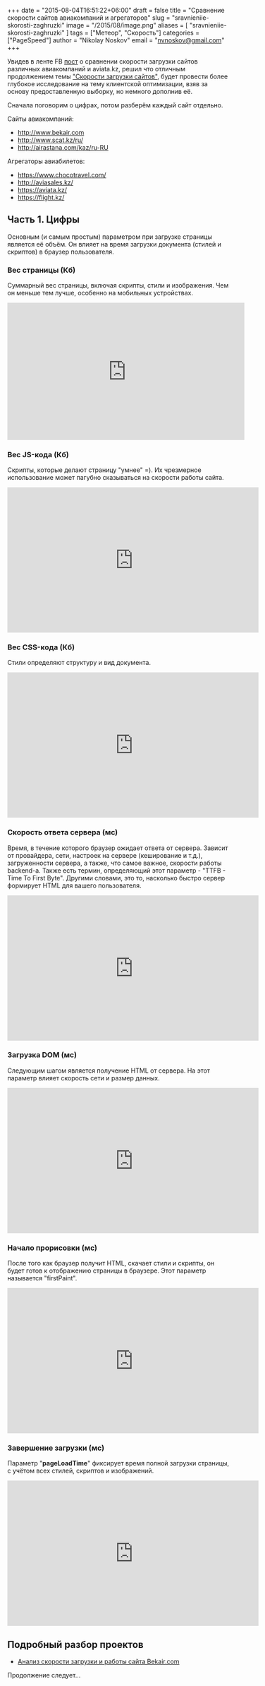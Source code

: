 +++
date = "2015-08-04T16:51:22+06:00"
draft = false
title = "Сравнение скорости сайтов авиакомпаний и агрегаторов"
slug = "sravnieniie-skorosti-zaghruzki"
image = "/2015/08/image.png"
aliases = [
	"sravnieniie-skorosti-zaghruzki"
]
tags = ["Метеор", "Скорость"]
categories = ["PageSpeed"]
author = "Nikolay Noskov"
email = "nvnoskov@gmail.com"
+++

Увидев в ленте FB [пост](https://www.facebook.com/alimzhan.bissembayev/posts/1134310696582323) о сравнении скорости загрузки сайтов различных авиакомпаний и aviata.kz, решил что отличным продолжением темы ["Скорости загрузки сайтов"](http://blog.vesna.kz/meteor-shop-skorost-pochiemu-ona-vazhna/), будет провести более глубокое исследование на тему клиентской оптимизации, взяв за основу предоставленную выборку, но немного дополнив её.

Сначала поговорим о цифрах, потом разберём каждый сайт отдельно.

Сайты авиакомпаний:

- http://www.bekair.com
- http://www.scat.kz/ru/
- http://airastana.com/kaz/ru-RU

Агрегаторы авиабилетов:

- https://www.chocotravel.com/
- http://aviasales.kz/
- https://aviata.kz/
- https://flight.kz/

## Часть 1. Цифры
Основным (и самым простым) параметром при загрузке страницы является её объём. Он влияет на время загрузки документа (стилей и скриптов) в браузер пользователя.
### Вес страницы (Кб)
Суммарный вес страницы, включая скрипты, стили и изображения. Чем он меньше тем лучше, особенно на мобильных устройствах.
<iframe width="537.7258160773808" height="310.524291992188" seamless frameborder="0" scrolling="no" src="https://docs.google.com/spreadsheets/d/1gXQ3wgyhlp77sz0HpVFM03uipu6b4otP6vqGGOk7FvY/pubchart?oid=544889000&amp;format=interactive"></iframe>

### Вес JS-кода (Кб)
Скрипты, которые делают страницу "умнее" =). Их чрезмерное использование может пагубно сказываться на скорости работы сайта.
<iframe width="569.7781627105671" height="329.024291992188" seamless frameborder="0" scrolling="no" src="https://docs.google.com/spreadsheets/d/1gXQ3wgyhlp77sz0HpVFM03uipu6b4otP6vqGGOk7FvY/pubchart?oid=1325115388&amp;format=interactive"></iframe>

### Вес CSS-кода (Кб)
Стили определяют структуру и вид документа. 
<iframe width="569.7781627105671" height="329.024291992188" seamless frameborder="0" scrolling="no" src="https://docs.google.com/spreadsheets/d/1gXQ3wgyhlp77sz0HpVFM03uipu6b4otP6vqGGOk7FvY/pubchart?oid=158869673&amp;format=interactive"></iframe>

### Скорость ответа сервера (мс)
Время, в течение которого браузер ожидает ответа от сервера. Зависит от провайдера, сети, настроек на сервере (кеширование и т.д.), загруженности сервера, а также, что самое важное, скорости работы backend-а. Также есть термин, определяющий этот параметр - "TTFB - Time To First Byte". Другими словами, это то, насколько быстро сервер формирует HTML для вашего пользователя.
<iframe width="569.7781627105671" height="329.024291992188" seamless frameborder="0" scrolling="no" src="https://docs.google.com/spreadsheets/d/1gXQ3wgyhlp77sz0HpVFM03uipu6b4otP6vqGGOk7FvY/pubchart?oid=327297239&amp;format=interactive"></iframe>

### Загрузка DOM (мс)
Следующим шагом является получение HTML от сервера. На этот параметр влияет скорость сети и размер данных.  
<iframe width="569.7781627105671" height="329.024291992188" seamless frameborder="0" scrolling="no" src="https://docs.google.com/spreadsheets/d/1gXQ3wgyhlp77sz0HpVFM03uipu6b4otP6vqGGOk7FvY/pubchart?oid=815551253&amp;format=interactive"></iframe>

### Начало прорисовки (мс)
После того как браузер получит HTML, скачает стили и скрипты, он будет готов к отображению страницы в браузере. Этот параметр называется "firstPaint".
<iframe width="569.7781627105671" height="329.024291992188" seamless frameborder="0" scrolling="no" src="https://docs.google.com/spreadsheets/d/1gXQ3wgyhlp77sz0HpVFM03uipu6b4otP6vqGGOk7FvY/pubchart?oid=672481347&amp;format=interactive"></iframe>

### Завершение загрузки (мс)
Параметр "**pageLoadTime**" фиксирует время полной загрузки страницы, с учётом всех стилей, скриптов и изображений.
<iframe width="569.7781627105671" height="329.024291992188" seamless frameborder="0" scrolling="no" src="https://docs.google.com/spreadsheets/d/1gXQ3wgyhlp77sz0HpVFM03uipu6b4otP6vqGGOk7FvY/pubchart?oid=16441454&amp;format=interactive"></iframe>

##  Подробный разбор проектов
- [Анализ скорости загрузки и работы сайта Bekair.com](http://blog.vesna.kz/analiz-skorosti-zaghruzki-i-raboty-saita-bekair-com/)

Продолжение следует...